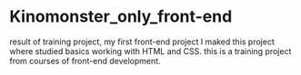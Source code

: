 # Kinomonster_only_front-end
result of training project, my first front-end project
I maked this project where studied basics working with HTML and CSS. this is a training project from courses of front-end development.
